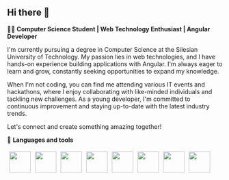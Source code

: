 ## Hi there 👋

<!--
**Xp4blos/Xp4blos** is a ✨ _special_ ✨ repository because its `README.md` (this file) appears on your GitHub profile.

Here are some ideas to get you started:

- 🔭 I’m currently working on ...
- 🌱 I’m currently learning ...
- 👯 I’m looking to collaborate on ...
- 🤔 I’m looking for help with ...
- 💬 Ask me about ...
- 📫 How to reach me: ...
- 😄 Pronouns: ...
- ⚡ Fun fact: ...
-->

👨‍💻 <b> Computer Science Student | Web Technology Enthusiast | Angular Developer </b>

I'm currently pursuing a degree in Computer Science at the Silesian University of Technology. My passion lies in web technologies, and I have hands-on experience building applications with Angular. I'm always eager to learn and grow, constantly seeking opportunities to expand my knowledge.

When I'm not coding, you can find me attending various IT events and hackathons, where I enjoy collaborating with like-minded individuals and tackling new challenges. As a young developer, I'm committed to continuous improvement and staying up-to-date with the latest industry trends.

Let's connect and create something amazing together!

🧰 <b> Languages and tools </b>

<div style="display: flex; jusify-content: space-evenly">
<img style="height:50px; padding: 5px" src="https://symbols.getvecta.com/stencil_25/0_angular.fe63c22e96.svg">
<img style="height:50px; padding: 5px " src="https://symbols.getvecta.com/stencil_25/5_bootstrap.bbf5d3d59c.svg">
<img style="height:50px; padding: 5px" src="https://symbols.getvecta.com/stencil_25/14_css3.d930bfb832.svg">
<img style="height:50px; padding: 5px" src="https://symbols.getvecta.com/stencil_25/37_html5.d4d8050235.svg">
<img style="height:50px; padding: 5px" src="https://symbols.getvecta.com/stencil_25/77_sass.57898c574e.svg">
<img style="height:50px; padding: 5px" src="https://symbols.getvecta.com/stencil_25/41_javascript.0ca26ec4ab.svg">
<img style="height:50px; padding: 5px" src="https://symbols.getvecta.com/stencil_25/87_typescript.cb2d7326fa.svg">
<img style="height:50px; padding: 5px" src="https://symbols.getvecta.com/stencil_25/16_wordpress-blue.2c33385ddd.svg">

</div>
